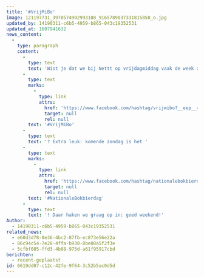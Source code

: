 ```yaml
---
title: '#VrijMiBo'
image: 121197731_3970574902993108_9165789037331815850_o.jpg
updated_by: 14190311-c6b5-4959-b865-043c19352531
updated_at: 1607941632
news_content:
  -
    type: paragraph
    content:
      -
        type: text
        text: 'Wist je dat we bij Nettt op vrijdagmiddag vaak de week afsluiten met een '
      -
        type: text
        marks:
          -
            type: link
            attrs:
              href: 'https://www.facebook.com/hashtag/vrijmibo?__eep__=6&__cft__[0]=AZXYNhNinxsd-lZ2BZaoip7kN-UvWvHc5UJyQwrp7WQyXg-CVT7CAEzHF9Jnq3YeFJwDo395L4UJEoJZSzZkpO3V9fwkFn0_Zf8h9b4-z81o80FghVYnqnK5Wr_6sMhKXkd6wUGOtYW-iqKlSNkUsDt_SyMMB4ugrmeuISEuZ7LrEg&__tn__=*NK-R'
              target: null
              rel: null
        text: '#VrijMiBo'
      -
        type: text
        text: '? Extra leuk: komende zondag is het '
      -
        type: text
        marks:
          -
            type: link
            attrs:
              href: 'https://www.facebook.com/hashtag/nationalebokbierdag?__eep__=6&__cft__[0]=AZXYNhNinxsd-lZ2BZaoip7kN-UvWvHc5UJyQwrp7WQyXg-CVT7CAEzHF9Jnq3YeFJwDo395L4UJEoJZSzZkpO3V9fwkFn0_Zf8h9b4-z81o80FghVYnqnK5Wr_6sMhKXkd6wUGOtYW-iqKlSNkUsDt_SyMMB4ugrmeuISEuZ7LrEg&__tn__=*NK-R'
              target: null
              rel: null
        text: '#NationaleBokbierdag'
      -
        type: text
        text: '! Daar haken we graag op in: goed weekend!'
Author:
  - 14190311-c6b5-4959-b865-043c19352531
related_news:
  - e60d3d78-8e36-4bc2-87fb-ec873e56e22a
  - 86c94c54-7e28-4ffa-b930-8be08a5f2f3e
  - 5cfbf085-ffd3-4b88-975d-a61f95917cbd
berichten:
  - recent-geplaatst
id: 6619dd07-c12c-42fe-9f64-3c52b5ac0d5d
---
```


